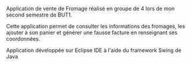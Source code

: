 Application de vente de Fromage réalisé en groupe de 4 lors de mon second semestre de BUT1.

Cette application permet de consulter les informations des fromages, les ajouter à son panier et générer une fausse facture en renseignant ses coordonnées.

Application développée sur Eclipse IDE à l'aide du framework Swing de Java
